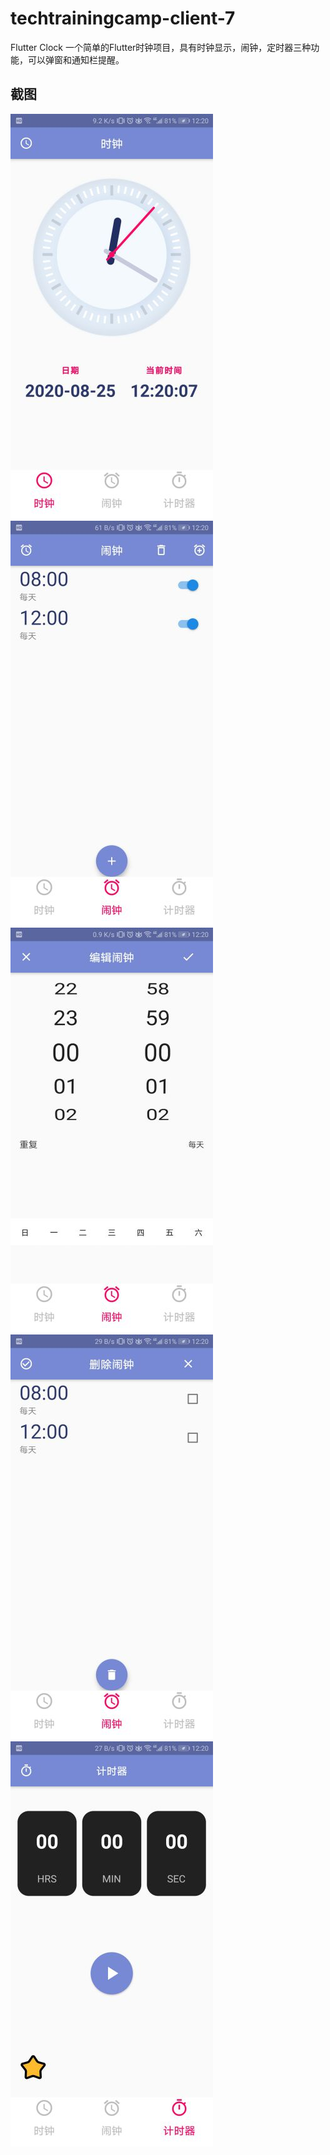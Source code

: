 # techtrainingcamp-client-7
Flutter Clock
一个简单的Flutter时钟项目，具有时钟显示，闹钟，定时器三种功能，可以弹窗和通知栏提醒。

## 截图

![pic5](Screenshots/pic5.jpg) ![pic4](Screenshots/pic4.jpg) ![pic3](Screenshots/pic3.jpg)
![pic2](Screenshots/pic2.jpg) ![pic1](Screenshots/pic1.jpg)
